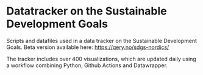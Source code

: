 # Datatracker on the Sustainable Development Goals

Scripts and datafiles used in a data tracker on the Sustainable Development Goals. 
Beta version available here: https://qery.no/sdgs-nordics/

The tracker includes over 400 visualizations, which are updated daily using a workflow combining Python, Github Actions and Datawrapper.
